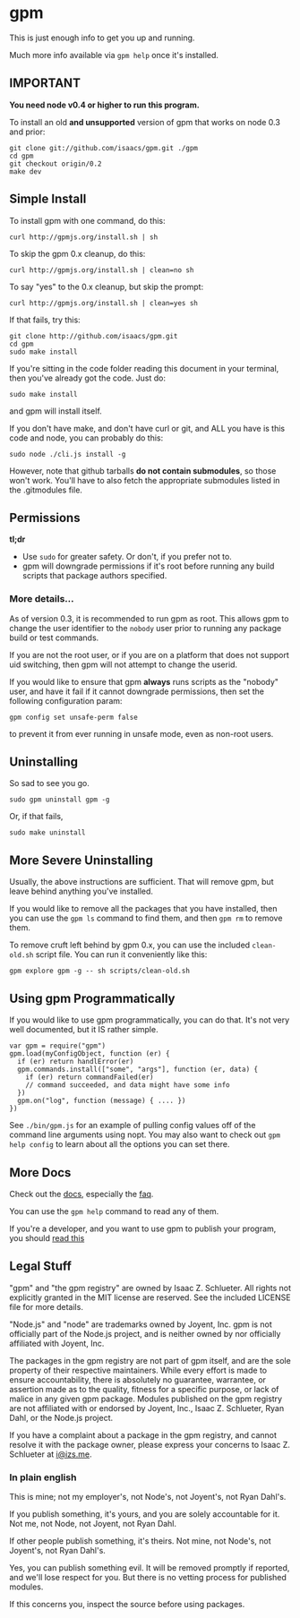 # gpm

This is just enough info to get you up and running.

Much more info available via `gpm help` once it's installed.

## IMPORTANT

**You need node v0.4 or higher to run this program.**

To install an old **and unsupported** version of gpm that works on node 0.3
and prior:

    git clone git://github.com/isaacs/gpm.git ./gpm
    cd gpm
    git checkout origin/0.2
    make dev

## Simple Install

To install gpm with one command, do this:

    curl http://gpmjs.org/install.sh | sh

To skip the gpm 0.x cleanup, do this:

    curl http://gpmjs.org/install.sh | clean=no sh

To say "yes" to the 0.x cleanup, but skip the prompt:

    curl http://gpmjs.org/install.sh | clean=yes sh

If that fails, try this:

    git clone http://github.com/isaacs/gpm.git
    cd gpm
    sudo make install

If you're sitting in the code folder reading this document in your
terminal, then you've already got the code.  Just do:

    sudo make install

and gpm will install itself.

If you don't have make, and don't have curl or git, and ALL you have is
this code and node, you can probably do this:

    sudo node ./cli.js install -g

However, note that github tarballs **do not contain submodules**, so
those won't work.  You'll have to also fetch the appropriate submodules
listed in the .gitmodules file.

## Permissions

**tl;dr**

* Use `sudo` for greater safety.  Or don't, if you prefer not to.
* gpm will downgrade permissions if it's root before running any build
  scripts that package authors specified.

### More details...

As of version 0.3, it is recommended to run gpm as root.
This allows gpm to change the user identifier to the `nobody` user prior
to running any package build or test commands.

If you are not the root user, or if you are on a platform that does not
support uid switching, then gpm will not attempt to change the userid.

If you would like to ensure that gpm **always** runs scripts as the
"nobody" user, and have it fail if it cannot downgrade permissions, then
set the following configuration param:

    gpm config set unsafe-perm false

to prevent it from ever running in unsafe mode, even as non-root users.

## Uninstalling

So sad to see you go.

    sudo gpm uninstall gpm -g

Or, if that fails,

    sudo make uninstall

## More Severe Uninstalling

Usually, the above instructions are sufficient.  That will remove
gpm, but leave behind anything you've installed.

If you would like to remove all the packages that you have installed,
then you can use the `gpm ls` command to find them, and then `gpm rm` to
remove them.

To remove cruft left behind by gpm 0.x, you can use the included
`clean-old.sh` script file.  You can run it conveniently like this:

    gpm explore gpm -g -- sh scripts/clean-old.sh

## Using gpm Programmatically

If you would like to use gpm programmatically, you can do that.
It's not very well documented, but it IS rather simple.

    var gpm = require("gpm")
    gpm.load(myConfigObject, function (er) {
      if (er) return handlError(er)
      gpm.commands.install(["some", "args"], function (er, data) {
        if (er) return commandFailed(er)
        // command succeeded, and data might have some info
      })
      gpm.on("log", function (message) { .... })
    })

See `./bin/gpm.js` for an example of pulling config values off of the
command line arguments using nopt.  You may also want to check out `gpm
help config` to learn about all the options you can set there.

## More Docs

Check out the [docs](http://github.com/isaacs/gpm/blob/master/doc/),
especially the
[faq](http://github.com/isaacs/gpm/blob/master/doc/faq.md#readme).

You can use the `gpm help` command to read any of them.

If you're a developer, and you want to use gpm to publish your program,
you should
[read this](http://github.com/isaacs/gpm/blob/master/doc/developers.md#readme)

## Legal Stuff

"gpm" and "the gpm registry" are owned by Isaac Z. Schlueter.  All
rights not explicitly granted in the MIT license are reserved. See the
included LICENSE file for more details.

"Node.js" and "node" are trademarks owned by Joyent, Inc.  gpm is not
officially part of the Node.js project, and is neither owned by nor
officially affiliated with Joyent, Inc.

The packages in the gpm registry are not part of gpm itself, and are the
sole property of their respective maintainers.  While every effort is
made to ensure accountability, there is absolutely no guarantee,
warrantee, or assertion made as to the quality, fitness for a specific
purpose, or lack of malice in any given gpm package.  Modules
published on the gpm registry are not affiliated with or endorsed by
Joyent, Inc., Isaac Z. Schlueter, Ryan Dahl, or the Node.js project.

If you have a complaint about a package in the gpm registry, and cannot
resolve it with the package owner, please express your concerns to
Isaac Z. Schlueter at <i@izs.me>.

### In plain english

This is mine; not my employer's, not Node's, not Joyent's, not Ryan
Dahl's.

If you publish something, it's yours, and you are solely accountable
for it.  Not me, not Node, not Joyent, not Ryan Dahl.

If other people publish something, it's theirs.  Not mine, not Node's,
not Joyent's, not Ryan Dahl's.

Yes, you can publish something evil.  It will be removed promptly if
reported, and we'll lose respect for you.  But there is no vetting
process for published modules.

If this concerns you, inspect the source before using packages.
